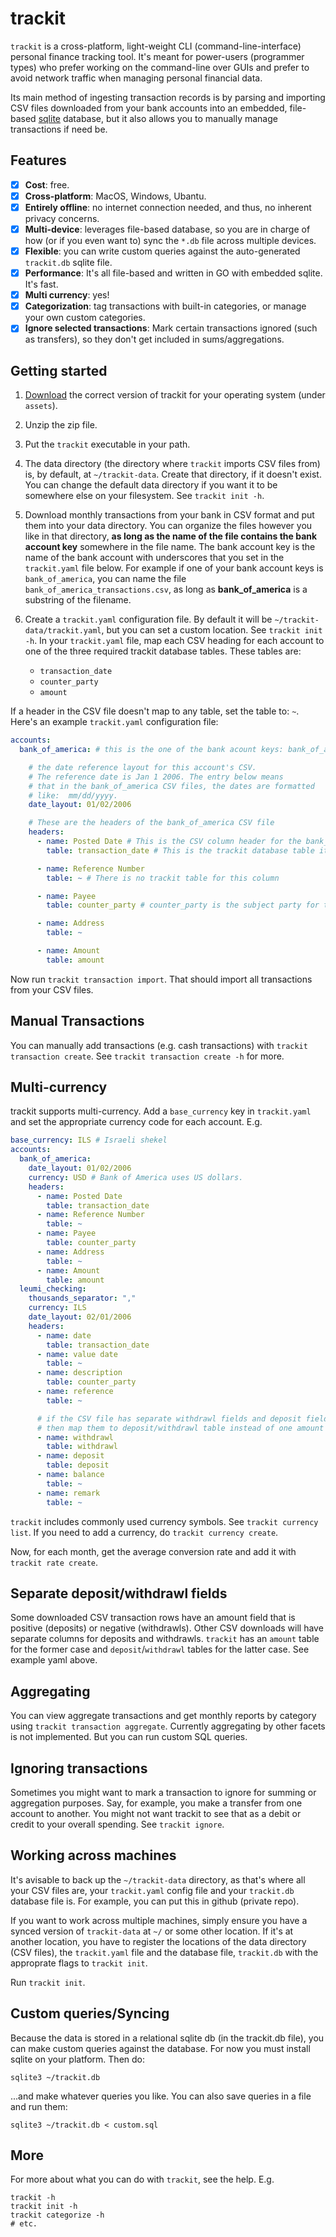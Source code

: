 # trackit
`trackit` is a cross-platform, light-weight CLI (command-line-interface) personal finance tracking tool. It's
meant for power-users (programmer types) who prefer working on the command-line over GUIs and prefer to avoid
network traffic when managing personal financial data.

Its main method of ingesting transaction records is by parsing and importing CSV files downloaded from your
bank accounts into an embedded, file-based [sqlite](https://sqlite.org/) database, but it also allows you to manually
manage transactions if need be.

## Features
- [x] **Cost**: free.
- [x] **Cross-platform**: MacOS, Windows, Ubantu.
- [x] **Entirely offline**: no internet connection needed, and thus, no inherent privacy concerns.
- [x] **Multi-device**: leverages file-based database, so you are in charge of how
   (or if you even want to) sync the `*.db` file across multiple devices.
- [x] **Flexible**: you can write custom queries against the auto-generated `trackit.db` sqlite file.
- [x] **Performance**: It's all file-based and written in GO with embedded sqlite. It's fast.
- [x] **Multi currency**: yes!
- [x] **Categorization**: tag transactions with built-in categories, or manage your own custom categories.
- [x] **Ignore selected transactions**: Mark certain transactions ignored (such as transfers), so they don't get included in
      sums/aggregations.

## Getting started
1. [Download](https://github.com/kahunacohen/trackit/releases/) the correct version of trackit for your operating system (under `assets`).
1. Unzip the zip file.
1. Put the `trackit` executable in your path.
1. The data directory (the directory where `trackit` imports CSV files from) is, by default, at `~/trackit-data`.
   Create that directory, if it doesn't exist. You can change the default data directory if you want it to be somewhere else
   on your filesystem. See `trackit init -h`.
1. Download monthly transactions from your bank in CSV format and put them into your data directory. You can organize the 
   files however you like in that directory, **as long as the name of the file contains the bank account key** somewhere in the file name. The bank account key is the name of the bank account with underscores that you set in the `trackit.yaml` file below. For example if one of your bank account keys
   is `bank_of_america`, you can name the file `bank_of_america_transactions.csv`, as long as **bank_of_america** is a substring
   of the filename.
1. Create a `trackit.yaml` configuration file. By default it will be `~/trackit-data/trackit.yaml`, but you can set a custom location.
   See `trackit init -h`. In your `trackit.yaml` file, map each CSV heading for each account to one of the three required trackit database tables. These tables are:
   
   * `transaction_date`
   * `counter_party`
   * `amount`

If a header in the CSV file doesn't map to any table, set the table to: `~`. Here's an example `trackit.yaml` configuration file:

```yaml
accounts:
  bank_of_america: # this is the one of the bank acount keys: bank_of_america

    # the date reference layout for this account's CSV.
    # The reference date is Jan 1 2006. The entry below means
    # that in the bank_of_america CSV files, the dates are formatted
    # like:  mm/dd/yyyy.
    date_layout: 01/02/2006

    # These are the headers of the bank_of_america CSV file
    headers:
      - name: Posted Date # This is the CSV column header for the bank_of_america.csv file
        table: transaction_date # This is the trackit database table it maps to

      - name: Reference Number
        table: ~ # There is no trackit table for this column

      - name: Payee
        table: counter_party # counter_party is the subject party for the transaction

      - name: Address
        table: ~

      - name: Amount
        table: amount
```

Now run `trackit transaction import`. That should import all transactions from your CSV files.

## Manual Transactions
You can manually add transactions (e.g. cash transactions) with `trackit transaction create`. See `trackit transaction create -h` for more.

## Multi-currency
trackit supports multi-currency. Add a `base_currency` key in `trackit.yaml` and set the appropriate currency code
for each account. E.g.

```yaml
base_currency: ILS # Israeli shekel
accounts:
  bank_of_america:
    date_layout: 01/02/2006
    currency: USD # Bank of America uses US dollars.
    headers:
      - name: Posted Date
        table: transaction_date
      - name: Reference Number
        table: ~
      - name: Payee
        table: counter_party
      - name: Address
        table: ~
      - name: Amount
        table: amount
  leumi_checking:
    thousands_separator: ","
    currency: ILS
    date_layout: 02/01/2006
    headers:
      - name: date
        table: transaction_date
      - name: value date
        table: ~
      - name: description
        table: counter_party
      - name: reference
        table: ~

      # if the CSV file has separate withdrawl fields and deposit fields (instead of one amount field),
      # then map them to deposit/withdrawl table instead of one amount table.
      - name: withdrawl 
        table: withdrawl
      - name: deposit
        table: deposit
      - name: balance
        table: ~
      - name: remark
        table: ~
```

`trackit` includes commonly used currency symbols. See `trackit currency list`. If you need to add a currency,
do `trackit currency create`. 

Now, for each month, get the average conversion rate and add it with `trackit rate create`.

## Separate deposit/withdrawl fields
Some downloaded CSV transaction rows have an amount field that is positive (deposits) or negative (withdrawls). Other
CSV downloads will have separate columns for deposits and withdrawls. `trackit` has an `amount` table for the former case
and `deposit`/`withdrawl` tables for the latter case. See example yaml above.

## Aggregating
You can view aggregate transactions and get monthly reports by category using `trackit transaction aggregate`. Currently
aggregating by other facets is not implemented. But you can run custom SQL queries.

## Ignoring transactions
Sometimes you might want to mark a transaction to ignore for summing or aggregation purposes. Say, for example, you
make a transfer from one account to another. You might not want trackit to see that as a debit or credit to your overall
spending. See `trackit ignore`.

## Working across machines
It's avisable to back up the `~/trackit-data` directory, as that's where all your CSV files are, your `trackit.yaml` config file
and your `trackit.db` database file is. For example, you can put this in github (private repo).

If you want to work across multiple machines, simply ensure you have a synced version of `trackit-data` at `~/` or some
other location. If it's at another location, you have to register the locations of the data directory (CSV files), the `trackit.yaml` file
and the database file, `trackit.db` with the approprate flags to `trackit init`.

Run `trackit init`.

## Custom queries/Syncing
Because the data is stored in a relational sqlite db (in the trackit.db file), you can make custom
queries against the database. For now you must install sqlite on your platform. Then do:

```
sqlite3 ~/trackit.db
```

...and make whatever queries you like. You can also save queries in a file and run them:

```
sqlite3 ~/trackit.db < custom.sql
```

## More
For more about what you can do with `trackit`, see the help. E.g.

```
trackit -h
trackit init -h
trackit categorize -h
# etc.
```
